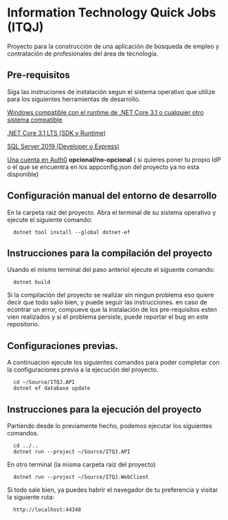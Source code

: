 # Information Technology Quick Jobs (ITQJ)
Proyecto para la construcción de una aplicación de búsqueda de empleo y contratación de profesionales del área de tecnología.

## Pre-requisitos
Siga las instruciones de instalación segun el sistema operativo que utilize para los siguientes herramientas de desarrollo.

  [Windows compatible con el runtime de .NET Core 3.1 o cualquier otro sistema compatible](https://docs.microsoft.com/en-us/dotnet/core/install/)
  
  [.NET Core 3.1 LTS (SDK y Runtime)](https://dotnet.microsoft.com/download/dotnet-core/3.1)
  
  [SQL Server 2019 (Developer o Express)](https://www.microsoft.com/en-us/sql-server/sql-server-downloads)

  [Una cuenta en Auth0](https://auth0.com/) **opcional/no-opcional**
( si quieres poner tu propio IdP o el que se encuentra en los appconfig.json del proyecto ya no esta disponible)

## Configuración manual del entorno de desarrollo
En la carpeta raiz del proyecto. Abra el terminal de su sistema operativo y ejecute el siguiente comando: 

```
  dotnet tool install --global dotnet-ef
```

## Instrucciones para la compilación del proyecto
Usando el mismo terminal del paso anteriol ejecute el siguente comando:

```
  dotnet build
```

Si la compilación del proyecto se realizar sin ningun problema eso quiere decir que todo salio bien, y puede seguir las instrucciones.
en caso de econtrar un error, compueve que la instalación de los pre-requisitos esten vien realizados y si el problema persiste, puede reportar el bug en este repositorio.

## Configuraciones previas.
A continuacion ejecute los siguientes comandos para poder completar con la configuraciones previa a la ejecución del proyecto.

```
  cd ~/Source/ITQJ.API
  dotnet ef database update
```

## Instrucciones para la ejecución del proyecto
Partiendo desde lo previamente hecho, podemos ejecutar los siguientes comandos.

```
  cd ../..
  dotnet run --project ~/Source/ITQJ.API
```

En otro terminal (la misma carpeta raiz del proyecto)
```
  dotnet run --project ~/Source/ITQJ.WebClient
```

Si todo sale bien, ya puedes habrir el navegador de tu preferencia y visitar la siguiente ruta:

```
  http://localhost:44348
```
